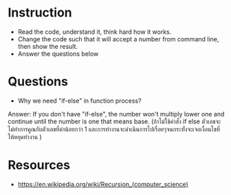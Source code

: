 ﻿# Instruction
* Read the code, understand it, think hard how it works.
* Change the code such that it will accept a number from command line, then show the result.
* Answer the questions below

# Questions
* Why we need "if-else" in function process?

Answer:
	If you don't have "if-else", the number won't multiply lower one and continue until the number is one that means base.
	(ถ้าไม่ใช้คำสั่ง if else ตัวเลขจะไม่ทำการคูณกับตัวเลขที่ค่าน้อยกว่า 1 และการทำงานจะดำเนินการไปเรื่อยๆจนกระทั่งจะเจอเงื่อนไขที่ให้หยุดทำงาน )
# Resources
* https://en.wikipedia.org/wiki/Recursion_(computer_science)